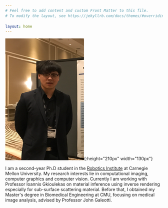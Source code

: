 ```yaml
---
# Feel free to add content and custom Front Matter to this file.
# To modify the layout, see https://jekyllrb.com/docs/themes/#overriding-theme-defaults

layout: home
---
```


![myself](/assets/images/me.png){:height="210px" width="130px"}

I am a second-year Ph.D student in the [Robotics Institute](https://www.ri.cmu.edu/) at Carnegie Mellon University. My research interests lie in computational imaging, computer graphics and computer vision. Currently I am working with Professor Ioannis Gkioulekas on material inference using inverse rendering especially for sub-surface scattering material. Before that, I obtained my Master's degree in Biomedical Engineering at CMU, focusing on medical image analysis, advised by Professor John Galeotti. 
